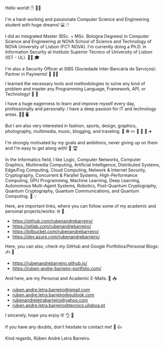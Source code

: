 Hello world! ✋ 🙋‍♂️

I'm a hard-working and passionate Computer Science and Engineering student with huge dreams! 💻 🖱️

I did an Integrated Master (BSc. + MSc. Bologna Degrees) in Computer Science and Engineering at NOVA School of Science and Technology of NOVA University of Lisbon (FCT NOVA). I'm currently doing a Ph.D. in Information Security at Instituto Superior Técnico of University of Lisbon (IST - UL). 👨‍🎓 🎓

I'm also a Security Officer at SIBS (Sociedade Inter-Bancária de Serviços): Partner in Payments! 💼 🐱‍💻

I learned the necessary tools and methodologies to solve any kind of problem and master any Programming Language, Framework, API, or Technology! 🏁 🏅

I have a huge eagerness to learn and improve myself every day, professionally and personally. I have a deep passion for IT and technology areas. 👨‍💻 🖥️

But I am also very interested in fashion, sports, design, graphics, photography, multimedia, music, blogging, and traveling. 👔 ⚽ ✏️ 📸 🎥 🎵 ✈️

I'm strongly motivated by my goals and ambitions, never giving up on them and I'm easy to get along with! 💪 🏆

In the Informatics field, I like Logic, Computer Networks, Computer Graphics, Multimedia Computing, Artificial Intelligence, Distributed Systems, Edge/Fog Computing, Cloud Computing, Network & Internet Security, Cryptography, Concurrent & Parallel Systems, High-Performance Computing, GPU Programming, Machine Learning, Deep Learning, Autonomous Multi-Agent Systems, Robotics, Post-Quantum Cryptography, Quantum Cryptography, Quantum Communications, and Quantum Computing. 🧠 💡

Here, are important links, where you can follow some of my academic and personal projects/works: 🌐 🔗
- https://github.com/rubenandrebarreiro/
- https://gitlab.com/rubenandrebarreiro/
- https://bitbucket.com/rubenandrebarreiro/
- https://dev.azure.com/rubenandrebarreiro/

Here, you can also, check my GitHub and Google Portfolios/Personal Blogs: ✍️ 🔗
- https://rubenandrebarreiro.github.io/
- https://ruben-andre-barreiro-portfolio.com/

And here, are my Personal and Academic E-Mails: 📧 📥
- ruben.andre.letra.barreiro@gmail.com
- ruben.andre.letra.barreiro@outlook.com
- rubenandreletrabarreiro@yahoo.com
- ruben.andre.letra.barreiro@tecnico.ulisboa.pt

I sincerely, hope you enjoy it! 👌 🙏

If you have any doubts, don't hesitate to contact me! 👨 👍


Kind regards,
Rúben André Letra Barreiro.
